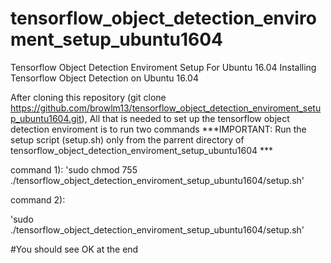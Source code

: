 # tensorflow_object_detection_enviroment_setup_ubuntu1604
Tensorflow Object Detection Enviroment Setup For Ubuntu 16.04
Installing Tensorflow Object Detection on Ubuntu 16.04

After cloning this repository (git clone https://github.com/browlm13/tensorflow_object_detection_enviroment_setup_ubuntu1604.git), 
All that is needed to set up the tensorflow object detection enviroment is to run two commands
***IMPORTANT: Run the setup script (setup.sh) only from the parrent directory of tensorflow_object_detection_enviroment_setup_ubuntu1604 *** 

command 1):
'sudo chmod 755 ./tensorflow_object_detection_enviroment_setup_ubuntu1604/setup.sh'

command 2):

'sudo ./tensorflow_object_detection_enviroment_setup_ubuntu1604/setup.sh'

#You should see OK at the end
